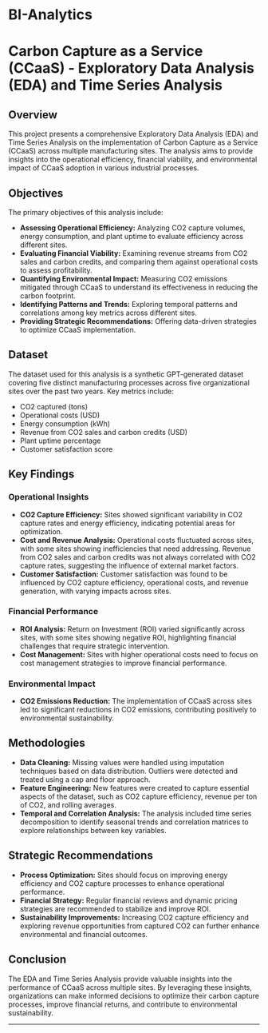 # BI-Analytics

# Carbon Capture as a Service (CCaaS) - Exploratory Data Analysis (EDA) and Time Series Analysis

## Overview

This project presents a comprehensive Exploratory Data Analysis (EDA) and Time Series Analysis on the implementation of Carbon Capture as a Service (CCaaS) across multiple manufacturing sites. The analysis aims to provide insights into the operational efficiency, financial viability, and environmental impact of CCaaS adoption in various industrial processes.

## Objectives

The primary objectives of this analysis include:
- **Assessing Operational Efficiency:** Analyzing CO2 capture volumes, energy consumption, and plant uptime to evaluate efficiency across different sites.
- **Evaluating Financial Viability:** Examining revenue streams from CO2 sales and carbon credits, and comparing them against operational costs to assess profitability.
- **Quantifying Environmental Impact:** Measuring CO2 emissions mitigated through CCaaS to understand its effectiveness in reducing the carbon footprint.
- **Identifying Patterns and Trends:** Exploring temporal patterns and correlations among key metrics across different sites.
- **Providing Strategic Recommendations:** Offering data-driven strategies to optimize CCaaS implementation.

## Dataset

The dataset used for this analysis is a synthetic GPT-generated dataset covering five distinct manufacturing processes across five organizational sites over the past two years. Key metrics include:
- CO2 captured (tons)
- Operational costs (USD)
- Energy consumption (kWh)
- Revenue from CO2 sales and carbon credits (USD)
- Plant uptime percentage
- Customer satisfaction score

## Key Findings

### Operational Insights
- **CO2 Capture Efficiency:** Sites showed significant variability in CO2 capture rates and energy efficiency, indicating potential areas for optimization.
- **Cost and Revenue Analysis:** Operational costs fluctuated across sites, with some sites showing inefficiencies that need addressing. Revenue from CO2 sales and carbon credits was not always correlated with CO2 capture rates, suggesting the influence of external market factors.
- **Customer Satisfaction:** Customer satisfaction was found to be influenced by CO2 capture efficiency, operational costs, and revenue generation, with varying impacts across sites.

### Financial Performance
- **ROI Analysis:** Return on Investment (ROI) varied significantly across sites, with some sites showing negative ROI, highlighting financial challenges that require strategic intervention.
- **Cost Management:** Sites with higher operational costs need to focus on cost management strategies to improve financial performance.

### Environmental Impact
- **CO2 Emissions Reduction:** The implementation of CCaaS across sites led to significant reductions in CO2 emissions, contributing positively to environmental sustainability.

## Methodologies

- **Data Cleaning:** Missing values were handled using imputation techniques based on data distribution. Outliers were detected and treated using a cap and floor approach.
- **Feature Engineering:** New features were created to capture essential aspects of the dataset, such as CO2 capture efficiency, revenue per ton of CO2, and rolling averages.
- **Temporal and Correlation Analysis:** The analysis included time series decomposition to identify seasonal trends and correlation matrices to explore relationships between key variables.

## Strategic Recommendations

- **Process Optimization:** Sites should focus on improving energy efficiency and CO2 capture processes to enhance operational performance.
- **Financial Strategy:** Regular financial reviews and dynamic pricing strategies are recommended to stabilize and improve ROI.
- **Sustainability Improvements:** Increasing CO2 capture efficiency and exploring revenue opportunities from captured CO2 can further enhance environmental and financial outcomes.

## Conclusion

The EDA and Time Series Analysis provide valuable insights into the performance of CCaaS across multiple sites. By leveraging these insights, organizations can make informed decisions to optimize their carbon capture processes, improve financial returns, and contribute to environmental sustainability.

--------------------------------------------------------------------------------------------------------------

